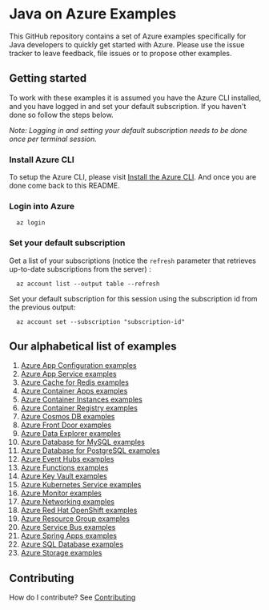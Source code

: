 # Java on Azure Examples

This GitHub repository contains a set of Azure examples specifically for Java developers to quickly get started with Azure.
Please use the issue tracker to leave feedback, file issues or to propose other examples.

## Getting started

To work with these examples it is assumed you have the Azure CLI installed, and you have logged in and set your default subscription.
If you haven't done so follow the steps below.

_Note: Logging in and setting your default subscription needs to be done once per terminal session._

### Install Azure CLI

To setup the Azure CLI, please visit [Install the Azure CLI](https://docs.microsoft.com/en-us/cli/azure/install-azure-cli).
And once you are done come back to this README.

### Login into Azure

<!-- workflow.skip() -->
````shell
  az login
````

### Set your default subscription

Get a list of your subscriptions (notice the `refresh` parameter that retrieves up-to-date subscriptions from the server) :

<!-- workflow.skip() -->
````shell
  az account list --output table --refresh
````

Set your default subscription for this session using the subscription id from the previous output:

<!-- workflow.skip() -->
````shell
  az account set --subscription "subscription-id"
````

<!-- workflow.run() 

  exit 0

  -->

## Our alphabetical list of examples

1. [Azure App Configuration examples](appconfig/)
1. [Azure App Service examples](appservice/)      
1. [Azure Cache for Redis examples](redis/)            <!-- workflows run Sunday    / 2 examples  -->
1. [Azure Container Apps examples](containerapp/)
1. [Azure Container Instances examples](container/)
1. [Azure Container Registry examples](acr/)
1. [Azure Cosmos DB examples](cosmosdb/)
1. [Azure Front Door examples](afd/)
1. [Azure Data Explorer examples](kusto/)              <!-- workflows run Sunday    / 4 examples  -->
1. [Azure Database for MySQL examples](mysql/)         <!-- workflows run Tuesday   / 4 examples  -->
1. [Azure Database for PostgreSQL examples](postgres/) <!-- workflows run Monday    / 4 examples  -->
1. [Azure Event Hubs examples](eventhubs/)             <!-- workflows run Saturday  / 4 examples  -->
1. [Azure Functions examples](functionapp/)            <!-- workflows run Thursday  / 3 examples  -->
1. [Azure Key Vault examples](keyvault/)               <!-- workflows run Tuesday   / 6 examples  -->
1. [Azure Kubernetes Service examples](aks/)           
1. [Azure Monitor examples](monitor/)                  <!-- workflows run Thursday  / 1 example   -->
1. [Azure Networking examples](network/)               <!-- workflows run Wednesday / 1 example   -->
1. [Azure Red Hat OpenShift examples](aro/)
1. [Azure Resource Group examples](group/)             <!-- workflows run Saturday  / 2 examples  -->
1. [Azure Service Bus examples](servicebus/)           <!-- workflows run Friday    / 9 examples  -->
1. [Azure Spring Apps examples](spring/)               <!-- workflows run Wednesday / 3 examples  -->
1. [Azure SQL Database examples](sql/)                 <!-- workflows run Wednesday / 4 examples  -->
1. [Azure Storage examples](storage/)                  <!-- workflows run Monday    / 3 examples  -->

## Contributing

How do I contribute? See [Contributing](CONTRIBUTING.md)

<!-- 

  Azure Container Registry examples

   1. acr/create/README.md                             - 0  0 * * 1 - westus
   2. acr/create-acrpull-service-principal/README.md   - 0  1 * * 1 - westus
   3. acr/create-settings-xml/README.md                - 0  2 * * 1 - westus
   4. acr/dropwizard/README.md                         - 0  3 * * 1 - westus
   5. acr/glassfish/README.md                          - 0  4 * * 1 - westus
   6. acr/graalvm/README.md                            - 0  5 * * 1 - westus
   7. acr/helidon/README.md                            - 0  6 * * 1 - westus
   8. acr/helloworldjob/README.md                      - 0  7 * * 1 - westus
   9. acr/jetty/README.md                              - 0  8 * * 1 - westus
  10. acr/micronaut/README.md                          - 0  9 * * 1 - westus
  11. acr/payara/READNE.md                             - 0 10 * * 1 - westus
  12. acr/piranha/README.md                            - 0 11 * * 1 - westus
  13. acr/quarkus/README.md                            - 0 12 * * 1 - westus
  14. acr/springboot/README.md                         - 0 13 * * 1 - westus
  15. acr/tomcat/README.md                             - 0 14 * * 1 - westus
  16. acr/wildfly/README.md                            - 0 15 * * 1 - westus

Azure Front Door examples

  1. afd/add-origins-to-origin-group/README.md         - 0 16 * * 1 - westus
  2. afd/add-route/README.md                           - 0 17 * * 1 - westus
  3. afd/create-endpoint/README.md                     - 0 18 * * 1 - westus
  4. afd/create-origin-group/README.md                 - 0 19 * * 1 - westus
  5. afd/create-profile/README.md                      - 0 20 * * 1 - westus

Azure Kubernetes Service examples

  1. aks/create/README.md                              - 0 21 * * 1 - westus
  2. aks/create-kube-config/README.md                  - 0 22 * * 1 - westus
  3. aks/graalvm/README.md                             - 0 23 * * 1 - westus
  4. aks/springboot/README.md                          - 0  0 * * 2 - westus
  5. aks/tomcat/README.md                              - 0  1 * * 2 - westus
  6. aks/use-your-acr/README.md                        - 0  2 * * 2 - westus
  7. aks/wildfly/README.md                             - 0  3 * * 2 - westus

Azure App Configuration examples

  1. appconfig/add-key-value/README.md                 - 0  4 * * 2 - westus
  2. appconfig/create/README.md                        - 0  5 * * 2 - westus

Azure App Service examples

  1. appservice/container-glassfish/README.md          - 0  6 * * 2 - westus
  2. appservice/container-graalvm/README.md            - 0  7 * * 2 - westus
  3. appservice/container-jetty/README.md              - 0  8 * * 2 - westus
  4. appservice/container-payara/README.md             - 0  9 * * 2 - westus
  5. appservice/create-deployment-slot/README.md       - 0 10 * * 2 - westus
  6. appservice/create-plan/README.md                  - 0 11 * * 2 - westus
  7. appservice/delete-plan/README.md                  - 0 12 * * 2 - westus
  8. appservice/delete-webapp/README.md                - 0 13 * * 2 - westus
  9. appservice/deploy-to-deployment-slot/README.md    - 0 14 * * 2 - westus
 10. appservice/docker-tomcat/README.md                - 0 15 * * 2 - westus
 11. appservice/docker-wildfly/README.md               - 0 16 * * 2 - westus
 12. appservice/javase-quarkus/README.md               - 0 17 * * 2 - westus
 13. appservice/javase-springboot/README.md            - 0 18 * * 2 - westus
 14. appservice/jboss-eap-helloworld/README.md         - 0 19 * * 2 - westus
 15. appservice/list-webapp/README.md                  - 0 20 * * 2 - westus
 16. appservice/scale-manually/README.md               - 0 21 * * 2 - westus
 17. appservice/swap-deployment-slot/README.md         - 0 22 * * 2 - westus
 18. appservice/tomcat-helloworld/README.md            - 0 23 * * 2 - westus

Azure Container Instances examples

  1. container/quarkus/README.md                       - 0  0 * * 3 - westus
  2. container/tomcat/README.md                        - 0  1 * * 3 - westus
  3. container/wildfly/README.md                       - 0  2 * * 3 - westus

Azure Container Apps examples

  1. containerapp/create-environment/README.md         - 0  3 * * 3 - westus
  2. containerapp/create-manual-job/README.md          - 0  4 * * 3 - westus
  3. containerapp/dropwizard/README.md                 - 0  5 * * 3 - westus
  4. containerapp/execute-manual-job/README.md         - 0  6 * * 3 - westus
  5. containerapp/get-job-execution-log/README.md      - 0  7 * * 3 - westus
  6. containerapp/glassfish/README.md                  - 0  8 * * 3 - westus
  7. containerapp/helidon/README.md                    - 0  9 * * 3 - westus
  8. containerapp/list-job-executions/README.md        - 0 10 * * 3 - westus
  9. containerapp/micronaut/README.md                  - 0 11 * * 3 - westus
 10. containerapp/piranha/README.md                    - 0 12 * * 3 - westus
 11. containerapp/quarkus/README.md                    - 0 13 * * 3 - westus
 12. containerapp/springboot/README.md                 - 0 14 * * 3 - westus
 13. containerapp/tomcat/README.md                     - 0 15 * * 3 - westus
 14. containerapp/wildfly/README.md                    - 0 16 * * 3 - westus

Azure Cosmos DB examples

  1. cosmosdb/create/README.md                         - 0 17 * * 3 - westus
  2. cosmosdb/create-sql-container/README.md           - 0 18 * * 3 - westus
  3. cosmosdb/create-sql-database/README.md            - 0 19 * * 3 - westus
  4. cosmosdb/create-sql-leases-container/README.md    - 0 20 * * 3 - westus
  5. cosmosdb/insert-item-into-sql-container/README.md - 0 21 * * 3 - westus
  6. cosmosdb/sql-change-feed-processor/README.md      - 0 22 * * 3 - westus

Azure Event Hubs examples

  1. eventhubs/create-eventhub/README.md                - 0 23 * * 3 - westus
  2. eventhubs/create-namespace/README.md               - 0  0 * * 4 - westus
  3. eventhubs/receive-event/README.md                  - 0  1 * * 4 - westus
  4. eventhubs/send-event/README.md                     - 0  2 * * 4 - westus

Azure Functions examples

  1. functionapp/cosmosdb-output/README.md              - 0  3 * * 4 - westus3
  2. functionapp/helloworld/README.md                   - 0  4 * * 4 - westus3
  3. functionapp/install-tools/README.md                - 0  5 * * 4 - westus3

Azure Resource Group examples

  1. group/create/README.md                             - 0  6 * * 4 - westus
  2. group/delete/README.md                             - 0  7 * * 4 - westus

Azure Key Vault examples

  1. keyvault/add-secret/README.md                      - 0  8 * * 4 - westus
  2. keyvault/create/README.md                          - 0  9 * * 4 - westus
  3. keyvault/create-self-signed-certificate/README.md  - 0 10 * * 4 - westus

Azure Data Explorer examples

  1. kusto/create/README.md                             - 0 11 * * 4 - westus
  2. kusto/create-database/README.md                    - 0 12 * * 4 - westus

Azure Monitor examples

  1. monitor/create-log-analytics-workspace/README.md   - 0 13 * * 4 - westus

Azure Database for MySQL examples

  1. mysql/create/README.md                             - 0 14 * * 4 - westus
  2. mysql/get-country/README.md                        - 0 15 * * 4 - westus
  3. mysql/load-your-mysql-database-with-data/README.md - 0 16 * * 4 - westus
 -->
